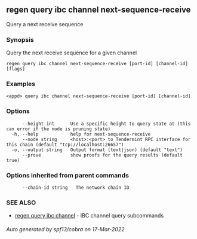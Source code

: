 ## regen query ibc channel next-sequence-receive

Query a next receive sequence

### Synopsis

Query the next receive sequence for a given channel

```
regen query ibc channel next-sequence-receive [port-id] [channel-id] [flags]
```

### Examples

```
<appd> query ibc channel next-sequence-receive [port-id] [channel-id]
```

### Options

```
      --height int      Use a specific height to query state at (this can error if the node is pruning state)
  -h, --help            help for next-sequence-receive
      --node string     <host>:<port> to Tendermint RPC interface for this chain (default "tcp://localhost:26657")
  -o, --output string   Output format (text|json) (default "text")
      --prove           show proofs for the query results (default true)
```

### Options inherited from parent commands

```
      --chain-id string   The network chain ID
```

### SEE ALSO

* [regen query ibc channel](regen_query_ibc_channel.md)	 - IBC channel query subcommands

###### Auto generated by spf13/cobra on 17-Mar-2022
